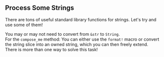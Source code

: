 ## Process Some Strings

There are tons of useful standard library functions for strings. Let's try and use some of
them!

<div class="hint">You may or may not need to convert from <code>&str</code> to <code>String</code>.</div>

<div class="hint">For the <code>compose_me</code> method: You can either use the <code>format!</code> macro or convert the string
slice into an owned string, which you can then freely extend.</div>

<div class="hint">There is more than one way to solve this task!</div>